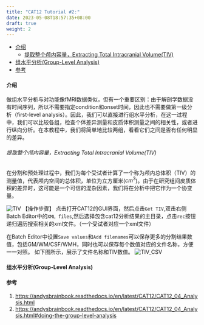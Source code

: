 ```yaml
---
title: "CAT12 Tutorial #2:"
date: 2023-05-08T18:57:35+08:00
draft: true
weight: 2
---
```


- [介绍](#介绍)
    - [提取整个颅内容量，Extracting Total Intracranial Volume(TIV)](#提取整个颅内容量extracting-total-intracranial-volumetiv)
- [组水平分析(Group-Level Analysis)](#组水平分析group-level-analysis)
- [参考](#参考)



#### 介绍
做组水平分析与对功能像fMRI数据类似，但有一个重要区别：由于解剖学数据没有时间序列，所以不需要指定condition和onset时间，因此也不需要做第一级分析（first-level analysis）。因此，我们可以直接进行组水平分析，在这一过程中，我们可以比较各组，检查个体差异测量和皮质体积测量之间的相关性，或者进行纵向分析。在本教程中，我们将简单地比较两组，看看它们之间是否有任何明显的差异。

###### 提取整个颅内容量，Extracting Total Intracranial Volume(TIV)
在分割和预处理过程中，我们为每个受试者计算了一个称为颅内总体积（TIV）的测量值，代表颅内空间的总体积，单位为立方厘米($cm^3$)。由于在研究组间皮质体积的差异时，这可能是一个可信的混杂因素，我们将在分析中把它作为一个协变量。

![TIV](/cat12/images/2.get_tiv.png)
【操作步骤】
点击打开CAT12的GUI界面，然后点击`Get TIV`,双击右侧Batch Editor中的`XML files`,然后选择包含cat12分析结果的主目录，点击`rec`按钮递归遍历搜索相关的xml文件。（一个受试者对应一个xml文件）

在Batch Editor中设置`Save values`和`Add filenames`可以保存更多的分割结果数值，包括GM/WM/CSF/WMH，同时也可以保存每个数值对应的文件名称，方便一一对照。
如下图所示，展示了文件名称和TIV数值。
![TIV_CSV](/cat12/images/3.tiv_csv.png)


#### 组水平分析(Group-Level Analysis)


#### 参考
1. https://andysbrainbook.readthedocs.io/en/latest/CAT12/CAT12_04_Analysis.html
2. https://andysbrainbook.readthedocs.io/en/latest/CAT12/CAT12_04_Analysis.html#doing-the-group-level-analysis